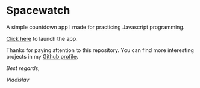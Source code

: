# Spacewatch

A simple countdown app I made for practicing Javascript programming.

[Click here](https://vladislavdegtyarenko.github.io/Spacewatch/) to launch the app.


Thanks for paying attention to this repository. You can find more interesting projects in my [Github profile](https://github.com/VladislavDegtyarenko).

*Best regards,*

*Vladislav*
